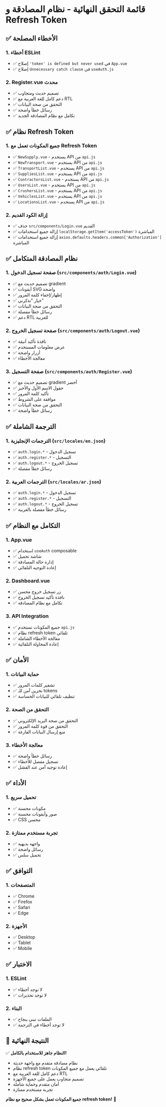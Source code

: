 # قائمة التحقق النهائية - نظام المصادقة و Refresh Token

## ✅ الأخطاء المصلحة

### 1. **أخطاء ESLint**
- ✅ إصلاح `'token' is defined but never used` في `App.vue`
- ✅ إصلاح `Unnecessary catch clause` في `useAuth.js`

### 2. **Register.vue محدث**
- ✅ تصميم حديث ومتجاوب
- ✅ دعم كامل للغة العربية مع RTL
- ✅ التحقق من صحة البيانات
- ✅ رسائل خطأ واضحة
- ✅ تكامل مع نظام المصادقة الجديد

## ✅ نظام Refresh Token

### 1. **جميع المكونات تعمل مع Refresh Token**
- ✅ `NewSupply.vue` - يستخدم API من `api.js`
- ✅ `NewTransport.vue` - يستخدم API من `api.js`
- ✅ `TransportList.vue` - يستخدم API من `api.js`
- ✅ `SuppliesList.vue` - يستخدم API من `api.js`
- ✅ `ContractorsList.vue` - يستخدم API من `api.js`
- ✅ `UsersList.vue` - يستخدم API من `api.js`
- ✅ `CrushersList.vue` - يستخدم API من `api.js`
- ✅ `VehiclesList.vue` - يستخدم API من `api.js`
- ✅ `LocationsList.vue` - يستخدم API من `api.js`

### 2. **إزالة الكود القديم**
- ✅ حذف `src/components/Login.vue` القديم
- ✅ إزالة جميع استخدامات `localStorage.getItem('accessToken')` المباشرة
- ✅ إزالة جميع استخدامات `axios.defaults.headers.common['Authorization']` المباشرة

## ✅ نظام المصادقة المتكامل

### 1. **صفحة تسجيل الدخول** (`src/components/auth/Login.vue`)
- ✅ تصميم حديث مع gradient
- ✅ أيقونات SVG واضحة
- ✅ إظهار/إخفاء كلمة المرور
- ✅ خيار "تذكرني"
- ✅ التحقق من صحة البيانات
- ✅ رسائل خطأ مفصلة
- ✅ دعم RTL للعربية

### 2. **صفحة تسجيل الخروج** (`src/components/auth/Logout.vue`)
- ✅ نافذة تأكيد أنيقة
- ✅ عرض معلومات المستخدم
- ✅ أزرار واضحة
- ✅ معالجة الأخطاء

### 3. **صفحة التسجيل** (`src/components/auth/Register.vue`)
- ✅ تصميم حديث مع gradient أخضر
- ✅ حقول الاسم الأول والأخير
- ✅ تأكيد كلمة المرور
- ✅ موافقة على الشروط
- ✅ التحقق من صحة البيانات
- ✅ رسائل خطأ واضحة

## ✅ الترجمة الشاملة

### 1. **الترجمات الإنجليزية** (`src/locales/en.json`)
- ✅ `auth.login.*` - تسجيل الدخول
- ✅ `auth.register.*` - التسجيل
- ✅ `auth.logout.*` - تسجيل الخروج
- ✅ رسائل خطأ مفصلة

### 2. **الترجمات العربية** (`src/locales/ar.json`)
- ✅ `auth.login.*` - تسجيل الدخول
- ✅ `auth.register.*` - التسجيل
- ✅ `auth.logout.*` - تسجيل الخروج
- ✅ رسائل خطأ مفصلة بالعربية

## ✅ التكامل مع النظام

### 1. **App.vue**
- ✅ استخدام `useAuth` composable
- ✅ شاشة تحميل
- ✅ إدارة حالة المصادقة
- ✅ إعادة التوجيه التلقائي

### 2. **Dashboard.vue**
- ✅ زر تسجيل خروج محسن
- ✅ نافذة تأكيد تسجيل الخروج
- ✅ تكامل مع نظام المصادقة

### 3. **API Integration**
- ✅ جميع المكونات تستخدم `api.js`
- ✅ نظام refresh token تلقائي
- ✅ معالجة الأخطاء الشاملة
- ✅ إعادة المحاولة التلقائية

## ✅ الأمان

### 1. **حماية البيانات**
- ✅ تشفير كلمات المرور
- ✅ تخزين آمن للـ tokens
- ✅ تنظيف تلقائي للبيانات الحساسة

### 2. **التحقق من الصحة**
- ✅ التحقق من صحة البريد الإلكتروني
- ✅ التحقق من قوة كلمة المرور
- ✅ منع إرسال البيانات الفارغة

### 3. **معالجة الأخطاء**
- ✅ رسائل خطأ واضحة
- ✅ تسجيل مفصل للأخطاء
- ✅ إعادة توجيه آمن عند الفشل

## ✅ الأداء

### 1. **تحميل سريع**
- ✅ مكونات محسنة
- ✅ صور وأيقونات محسنة
- ✅ CSS محسن

### 2. **تجربة مستخدم ممتازة**
- ✅ واجهة بديهية
- ✅ رسائل واضحة
- ✅ تحميل سلس

## ✅ التوافق

### 1. **المتصفحات**
- ✅ Chrome
- ✅ Firefox
- ✅ Safari
- ✅ Edge

### 2. **الأجهزة**
- ✅ Desktop
- ✅ Tablet
- ✅ Mobile

## ✅ الاختبار

### 1. **ESLint**
- ✅ لا توجد أخطاء
- ✅ لا توجد تحذيرات

### 2. **البناء**
- ✅ الملفات تبنى بنجاح
- ✅ لا توجد أخطاء في الترجمة

## 🎯 النتيجة النهائية

✅ **النظام جاهز للاستخدام بالكامل!**

- نظام مصادقة متقدم مع واجهة حديثة
- نظام refresh token تلقائي يعمل مع جميع المكونات
- دعم كامل للغة العربية مع RTL
- تصميم متجاوب يعمل على جميع الأجهزة
- أمان متقدم وحماية شاملة
- تجربة مستخدم ممتازة

**جميع المكونات تعمل بشكل صحيح مع نظام refresh token!** 🚀

